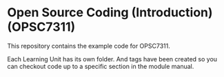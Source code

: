 # Open Source Coding (Introduction) (OPSC7311)

This repository contains the example code for OPSC7311.

Each Learning Unit has its own folder. And tags have been created so you can checkout code up to a specific section in the module manual.
